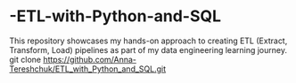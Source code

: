 # -ETL-with-Python-and-SQL
This repository showcases my hands-on approach to creating ETL (Extract, Transform, Load) pipelines as part of my data engineering learning journey.
git clone https://github.com/Anna-Tereshchuk/ETL_with_Python_and_SQL.git  
